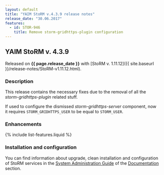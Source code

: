 ```yaml
---
layout: default
title: "YAIM StoRM v.4.3.9 release notes"
release_date: "30.06.2017"
features:
  - id: STOR-946
    title: Remove storm-gridhttps-plugin configuration
---
```


## YAIM StoRM v. 4.3.9

Released on **{{ page.release_date }}** with [StoRM v. 1.11.12]({{ site.baseurl }}/release-notes/StoRM-v1.11.12.html).

### Description

This release contains the necessary fixes due to the removal of all the _storm-gridhttps-plugin_ related stuff.

If used to configure the dismissed _storm-gridhttps-server_ component, now it requires `STORM_GRIDHTTPS_USER` to be equal to `STORM_USER`.

### Enhancements

{% include list-features.liquid %}

### Installation and configuration

You can find information about upgrade, clean installation and configuration of StoRM services in the [System Administration Guide][storm-sysadmin-guide] of the [Documentation][storm-documentation] section.

[storm-documentation]: {{site.baseurl}}/documentation.html
[storm-sysadmin-guide]: {{site.baseurl}}/documentation/sysadmin-guide/1.11.12
